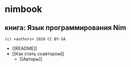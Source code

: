 #  nimbook
## книга: Язык программирования Nim

```
(c) <authors> 2020 CC BY-SA
```

* [[README]]
* [[Как стать соавтором]]
  * [[Авторы]]
